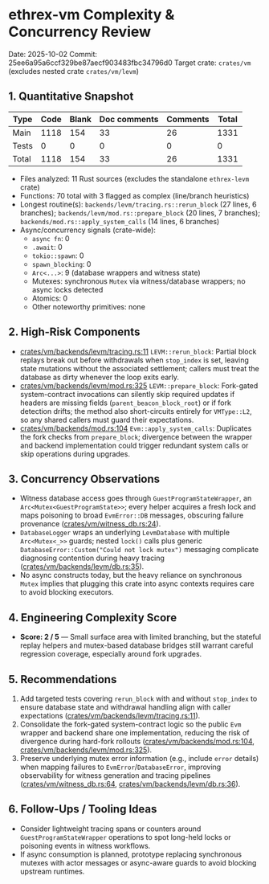 # ethrex-vm Complexity & Concurrency Review

Date: 2025-10-02
Commit: 25ee6a95a6ccf329be87aecf903483fbc34796d0
Target crate: `crates/vm` (excludes nested crate `crates/vm/levm`)

## 1. Quantitative Snapshot

| Type | Code | Blank | Doc comments | Comments | Total |
| --- | --- | --- | --- | --- | --- |
| Main | 1118 | 154 | 33 | 26 | 1331 |
| Tests | 0 | 0 | 0 | 0 | 0 |
| Total | 1118 | 154 | 33 | 26 | 1331 |

- Files analyzed: 11 Rust sources (excludes the standalone `ethrex-levm` crate)
- Functions: 70 total with 3 flagged as complex (line/branch heuristics)
- Longest routine(s): `backends/levm/tracing.rs::rerun_block` (27 lines, 6 branches); `backends/levm/mod.rs::prepare_block` (20 lines, 7 branches); `backends/mod.rs::apply_system_calls` (14 lines, 6 branches)
- Async/concurrency signals (crate-wide):
  - `async fn`: 0
  - `.await`: 0
  - `tokio::spawn`: 0
  - `spawn_blocking`: 0
  - `Arc<...>`: 9 (database wrappers and witness state)
  - Mutexes: synchronous `Mutex` via witness/database wrappers; no async locks detected
  - Atomics: 0
  - Other noteworthy primitives: none

## 2. High-Risk Components
- [crates/vm/backends/levm/tracing.rs:11](https://github.com/lambdaclass/ethrex/blob/25ee6a95a6ccf329be87aecf903483fbc34796d0/crates/vm/backends/levm/tracing.rs#L11) `LEVM::rerun_block`: Partial block replays break out before withdrawals when `stop_index` is set, leaving state mutations without the associated settlement; callers must treat the database as dirty whenever the loop exits early.
- [crates/vm/backends/levm/mod.rs:325](https://github.com/lambdaclass/ethrex/blob/25ee6a95a6ccf329be87aecf903483fbc34796d0/crates/vm/backends/levm/mod.rs#L325) `LEVM::prepare_block`: Fork-gated system-contract invocations can silently skip required updates if headers are missing fields (`parent_beacon_block_root`) or if fork detection drifts; the method also short-circuits entirely for `VMType::L2`, so any shared callers must guard their expectations.
- [crates/vm/backends/mod.rs:104](https://github.com/lambdaclass/ethrex/blob/25ee6a95a6ccf329be87aecf903483fbc34796d0/crates/vm/backends/mod.rs#L104) `Evm::apply_system_calls`: Duplicates the fork checks from `prepare_block`; divergence between the wrapper and backend implementation could trigger redundant system calls or skip operations during upgrades.

## 3. Concurrency Observations
- Witness database access goes through `GuestProgramStateWrapper`, an `Arc<Mutex<GuestProgramState>>`; every helper acquires a fresh lock and maps poisoning to broad `EvmError::DB` messages, obscuring failure provenance ([crates/vm/witness_db.rs:24](https://github.com/lambdaclass/ethrex/blob/25ee6a95a6ccf329be87aecf903483fbc34796d0/crates/vm/witness_db.rs#L24)).
- `DatabaseLogger` wraps an underlying `LevmDatabase` with multiple `Arc<Mutex<_>>` guards; nested `lock()` calls plus generic `DatabaseError::Custom("Could not lock mutex")` messaging complicate diagnosing contention during heavy tracing ([crates/vm/backends/levm/db.rs:35](https://github.com/lambdaclass/ethrex/blob/25ee6a95a6ccf329be87aecf903483fbc34796d0/crates/vm/backends/levm/db.rs#L35)).
- No async constructs today, but the heavy reliance on synchronous `Mutex` implies that plugging this crate into async contexts requires care to avoid blocking executors.

## 4. Engineering Complexity Score
- **Score: 2 / 5** — Small surface area with limited branching, but the stateful replay helpers and mutex-based database bridges still warrant careful regression coverage, especially around fork upgrades.

## 5. Recommendations
1. Add targeted tests covering `rerun_block` with and without `stop_index` to ensure database state and withdrawal handling align with caller expectations ([crates/vm/backends/levm/tracing.rs:11](https://github.com/lambdaclass/ethrex/blob/25ee6a95a6ccf329be87aecf903483fbc34796d0/crates/vm/backends/levm/tracing.rs#L11)).
2. Consolidate the fork-gated system-contract logic so the public `Evm` wrapper and backend share one implementation, reducing the risk of divergence during hard-fork rollouts ([crates/vm/backends/mod.rs:104](https://github.com/lambdaclass/ethrex/blob/25ee6a95a6ccf329be87aecf903483fbc34796d0/crates/vm/backends/mod.rs#L104), [crates/vm/backends/levm/mod.rs:325](https://github.com/lambdaclass/ethrex/blob/25ee6a95a6ccf329be87aecf903483fbc34796d0/crates/vm/backends/levm/mod.rs#L325)).
3. Preserve underlying mutex error information (e.g., include `error` details) when mapping failures to `EvmError`/`DatabaseError`, improving observability for witness generation and tracing pipelines ([crates/vm/witness_db.rs:64](https://github.com/lambdaclass/ethrex/blob/25ee6a95a6ccf329be87aecf903483fbc34796d0/crates/vm/witness_db.rs#L64), [crates/vm/backends/levm/db.rs:36](https://github.com/lambdaclass/ethrex/blob/25ee6a95a6ccf329be87aecf903483fbc34796d0/crates/vm/backends/levm/db.rs#L36)).

## 6. Follow-Ups / Tooling Ideas
- Consider lightweight tracing spans or counters around `GuestProgramStateWrapper` operations to spot long-held locks or poisoning events in witness workflows.
- If async consumption is planned, prototype replacing synchronous mutexes with actor messages or async-aware guards to avoid blocking upstream runtimes.
